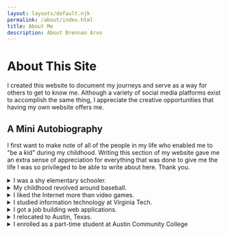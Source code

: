 ```yaml
---
layout: layouts/default.njk
permalink: /about/index.html
title: About Me
description: About Brennan Arvo
---
```


# About This Site

I created this website to document my journeys and serve as a way for others to get to know me. Although a variety of social media platforms exist to accomplish the same thing, I appreciate the creative opportunities that having my own website offers me.

## A Mini Autobiography

I first want to make note of all of the people in my life who enabled me to "be a kid" during my childhood. Writing this section of my website gave me an extra sense of appreciation for everything that was done to give me the life I was so privileged to be able to write about here. Thank you.

<details>
<summary>I was a shy elementary schooler.</summary>

<div>

<p>
I went to a small, parochial school nested in the woods of Clifton, Virginia. At this point in my life, I was a timid boy who was afraid to speak up and make any mistakes. By the fourth grade, and after having grown closer to my classmates (I had the same class mates up until sixth grade), I was much more confident in myself. The timing couldn't have been more perfect, because just two years later, I started middle school in an entirely different school system with kids I had never interacted with before.
</p>

</div>
</details>

<!-- Divider -->

<details>
<summary>My childhood revolved around baseball.</summary>

<div>
<p>
I started playing baseball within the Little League Baseball organization at an early age. I traveled around the state of Virginia with my teammates to compete in a variety of tournaments, which heavily influenced my free time and social circles. Baseball practically became a separate lifestyle on top of school.
</p>

<p>
Come high school, I was solely focused on <a target="_blank" href="https://simple.wikipedia.org/wiki/Pitcher">pitching</a>. I liked this position for its art form; although the idea of throwing a baseball to the opposing player is straightforward, it's up to each pitcher to craft their own technique that works best for them.
</p>

<p>
While baseball could be stressful and time consuming, I walked away with a solid group of friends and some small life lessons along the way. One of my favorite sayings from a former coach was: "If you're on time, you're late"
</p>

</div>
</details>

<!-- Divider -->

<details>
<summary>I liked the Internet more than video games.</summary>

<div>

<p>
Unlike most of my peers, I didn't invest much time into video games (except for RuneScape, which will always have a special place in my heart). Instead, the web browser was my gaming console, and the World Wide Web (web for short) was my favorite game.
</p>

<p>
Much like this website, the web fulfilled my desires for exploration, creativity, and community. I created my own computer graphics, partook in a number of online messaging boards, and consumed a variety of content on YouTube. In fact, I was so inspired by what people were doing on the web that I decided to create my own messaging board for my classmates so that we could keep in touch after school.
</p>

<p>
I want to believe it's this exposure to the web that has influenced me to pursue web development as a career.
</p>

</div>
</details>

<!-- Divider -->

<details>
<summary>I studied information technology at Virginia Tech.</summary>

<div>

<p>
I realized that I enjoyed learning in college. And no, I don't mean memorizing information to prep for an exam, or even reading a textbook to complete homework. I mean actually learning with the purpose of retaining new information to build upon prior knowledge.
</p>

<p>
Anyways, the first class I ever remember being excited to attend in the harsh winters of Blacksburg was my introduction to Java programming course (taught by "Twitter famous" <a target="_blank" href="https://twitter.com/johnlewis?s=20&t=lUOvcnwxS3418s1tNL-qaQ">John Lewis</a>. Given my past experience playing RuneScape (a Java-based computer game) and overall interest surrounding the Internet, it felt like the perfect orchestration of everything I had ever enjoyed outside of my baseball hobby. What a perfect way to figure out what I wanted to do for a living.
</p>

<p>
This intrinsic motivation to learn, coupled with Professor Lewis's teaching style, gave me an extremely strong foundation to pivot to almost anything in the programming realm.
</p>

</div>
</details>

<!-- Divider -->

<details>
<summary>I got a job building web applications.</summary>

<div>

<p>
I worked with some fantastic colleagues at my first job out of college. They were critical thinkers, communicators, and most importantly, empathizers. There were a number of people who specifically went out of their way to support my endeavors and give me the platform I needed to grow in my career and as a person. From the perspective of a student fresh out of college, that was all I could've asked for. There are too many people to thank, but I hope they can read this on their own accord.
</p>

<p>
That aside, I quickly realized in my first year on the job that user interface engineering (also known as UI engineering, front end development, etc.) was where I wanted to be. I was comfortable coding in JavaScript, and given the outrageous amount of time I spent on the Internet as a kid, I could easily relate to the users I was writing software for.
</p>

<p>
I joined the web development community right around the time that web application architecture was shifting across the industry. With this change came many new tools, and consequently, many hours spent learning these new tools. Although quite overwhelming, it's been a fun journey to continue learning after graduating. After all, I can say with a straight face that I wake up excited to go to my job.
</p>

</div>
</details>

<!-- Divider -->

<details>
<summary>I relocated to Austin, Texas.</summary>

<div>

<p>
Right now, I'm happily living on the east side of Austin. I've switched jobs (still building web applications), and ultimately feel like a new person. Additionally, thanks to my girlfriend, I've enjoyed traveling, drinking all sorts of coffee, and trying new foods. She's converted me to a foodie pretty quickly, but most importantly, helped me become more confident in myself.
</p>

</div>
</details>

<!-- Divider -->

<details>
<summary>I enrolled as a part-time student at Austin Community College</summary>

<div>
<p>
Although I have a degree in information technology, I've always wanted to peel a layer of the onion back and better understand the fundamental theories and principles of computation. As such, I enrolled at Austin Community College in hopes to enroll in classes in a computer science department (regardless of where it is) in the future.
<p>
</div>
</details>
